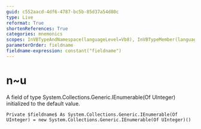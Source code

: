 ```yaml
---
guid: c552aacd-4df6-4787-bc5b-85d37a54d80c
type: Live
reformat: True
shortenReferences: True
categories: mnemonics
scopes: InVBTypeAndNamespace(languageLevel=Vb8), InVBTypeMember(languageLevel=Vb8)
parameterOrder: fieldname
fieldname-expression: constant("fieldname")
---
```


# n~u

A field of type System.Collections.Generic.IEnumerable(Of UInteger) initialized to the default value.

```
Private $fieldname$ As System.Collections.Generic.IEnumerable(Of UInteger) = new System.Collections.Generic.IEnumerable(Of UInteger)()
```
